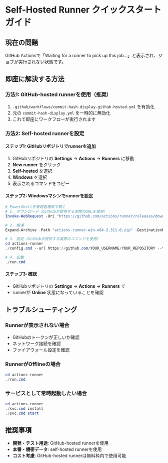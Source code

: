 # Self-Hosted Runner クイックスタートガイド

## 現在の問題
GitHub Actionsで「Waiting for a runner to pick up this job...」と表示され、ジョブが実行されない状態です。

## 即座に解決する方法

### 方法1: GitHub-hosted runnerを使用（推奨）
1. `.github/workflows/commit-hash-display-github-hosted.yml` を有効化
2. 元の `commit-hash-display.yml` を一時的に無効化
3. これで即座にワークフローが実行されます

### 方法2: Self-hosted runnerを設定

#### ステップ1: GitHubリポジトリでrunnerを追加
1. GitHubリポジトリの **Settings** → **Actions** → **Runners** に移動
2. **New runner** をクリック
3. **Self-hosted** を選択
4. **Windows** を選択
5. 表示されるコマンドをコピー

#### ステップ2: Windowsマシンでrunnerを設定
```powershell
# PowerShellを管理者権限で開く
# 1. ダウンロード（GitHubが提供する実際のURLを使用）
Invoke-WebRequest -Uri "https://github.com/actions/runner/releases/download/v2.311.0/actions-runner-win-x64-2.311.0.zip" -OutFile "actions-runner-win-x64-2.311.0.zip"

# 2. 解凍
Expand-Archive -Path "actions-runner-win-x64-2.311.0.zip" -DestinationPath "actions-runner"

# 3. 設定（GitHubが提供する実際のコマンドを使用）
cd actions-runner
./config.cmd --url https://github.com/YOUR_USERNAME/YOUR_REPOSITORY --token YOUR_TOKEN

# 4. 起動
./run.cmd
```

#### ステップ3: 確認
- GitHubリポジトリの **Settings** → **Actions** → **Runners** で
- runnerが **Online** 状態になっていることを確認

## トラブルシューティング

### Runnerが表示されない場合
- GitHubのトークンが正しいか確認
- ネットワーク接続を確認
- ファイアウォール設定を確認

### RunnerがOfflineの場合
```powershell
cd actions-runner
./run.cmd
```

### サービスとして常時起動したい場合
```powershell
cd actions-runner
./svc.cmd install
./svc.cmd start
```

## 推奨事項
- **開発・テスト用途**: GitHub-hosted runnerを使用
- **本番・機密データ**: self-hosted runnerを使用
- **コスト考慮**: GitHub-hosted runnerは無料枠内で使用可能
